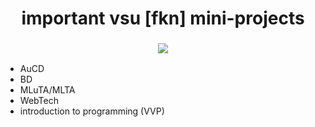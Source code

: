 <h1 align="center">
 important vsu [fkn] mini-projects 
</h1>

<h3 align="center">
  <img src="https://i.pinimg.com/originals/48/a0/37/48a037b61ac1dbd4bd2bf90f8e99613d.gif">
</h3>

* AuCD
* BD
* MLuTA/MLTA
* WebTech
* introduction to programming (VVP)
